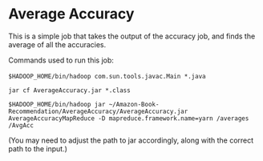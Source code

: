 # Average Accuracy

This is a simple job that takes the output of the accuracy job, and finds the average of all the accuracies.

Commands used to run this job:<br> 
<br>
`$HADOOP_HOME/bin/hadoop com.sun.tools.javac.Main *.java`

`jar cf AverageAccuracy.jar *.class`

`$HADOOP_HOME/bin/hadoop jar ~/Amazon-Book-Recommendation/AverageAccuracy/AverageAccuracy.jar AverageAccuracyMapReduce -D mapreduce.framework.name=yarn /averages /AvgAcc`

(You may need to adjust the path to jar accordingly, along with the correct path to the input.)
